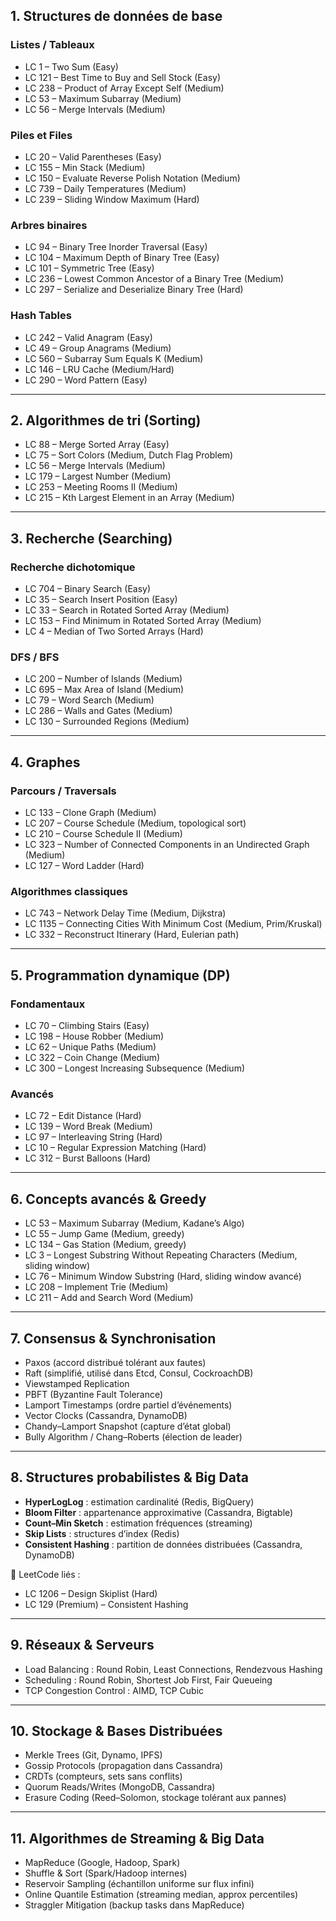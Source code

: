 ## 1. Structures de données de base

### Listes / Tableaux
- LC 1 – Two Sum (Easy)
- LC 121 – Best Time to Buy and Sell Stock (Easy)
- LC 238 – Product of Array Except Self (Medium)
- LC 53 – Maximum Subarray (Medium)
- LC 56 – Merge Intervals (Medium)

### Piles et Files
- LC 20 – Valid Parentheses (Easy)
- LC 155 – Min Stack (Medium)
- LC 150 – Evaluate Reverse Polish Notation (Medium)
- LC 739 – Daily Temperatures (Medium)
- LC 239 – Sliding Window Maximum (Hard)

### Arbres binaires
- LC 94 – Binary Tree Inorder Traversal (Easy)
- LC 104 – Maximum Depth of Binary Tree (Easy)
- LC 101 – Symmetric Tree (Easy)
- LC 236 – Lowest Common Ancestor of a Binary Tree (Medium)
- LC 297 – Serialize and Deserialize Binary Tree (Hard)

### Hash Tables
- LC 242 – Valid Anagram (Easy)
- LC 49 – Group Anagrams (Medium)
- LC 560 – Subarray Sum Equals K (Medium)
- LC 146 – LRU Cache (Medium/Hard)
- LC 290 – Word Pattern (Easy)

---

## 2. Algorithmes de tri (Sorting)
- LC 88 – Merge Sorted Array (Easy)
- LC 75 – Sort Colors (Medium, Dutch Flag Problem)
- LC 56 – Merge Intervals (Medium)
- LC 179 – Largest Number (Medium)
- LC 253 – Meeting Rooms II (Medium)
- LC 215 – Kth Largest Element in an Array (Medium)

---

## 3. Recherche (Searching)

### Recherche dichotomique
- LC 704 – Binary Search (Easy)
- LC 35 – Search Insert Position (Easy)
- LC 33 – Search in Rotated Sorted Array (Medium)
- LC 153 – Find Minimum in Rotated Sorted Array (Medium)
- LC 4 – Median of Two Sorted Arrays (Hard)

### DFS / BFS
- LC 200 – Number of Islands (Medium)
- LC 695 – Max Area of Island (Medium)
- LC 79 – Word Search (Medium)
- LC 286 – Walls and Gates (Medium)
- LC 130 – Surrounded Regions (Medium)

---

## 4. Graphes

### Parcours / Traversals
- LC 133 – Clone Graph (Medium)
- LC 207 – Course Schedule (Medium, topological sort)
- LC 210 – Course Schedule II (Medium)
- LC 323 – Number of Connected Components in an Undirected Graph (Medium)
- LC 127 – Word Ladder (Hard)

### Algorithmes classiques
- LC 743 – Network Delay Time (Medium, Dijkstra)
- LC 1135 – Connecting Cities With Minimum Cost (Medium, Prim/Kruskal)
- LC 332 – Reconstruct Itinerary (Hard, Eulerian path)

---

## 5. Programmation dynamique (DP)

### Fondamentaux
- LC 70 – Climbing Stairs (Easy)
- LC 198 – House Robber (Medium)
- LC 62 – Unique Paths (Medium)
- LC 322 – Coin Change (Medium)
- LC 300 – Longest Increasing Subsequence (Medium)

### Avancés
- LC 72 – Edit Distance (Hard)
- LC 139 – Word Break (Medium)
- LC 97 – Interleaving String (Hard)
- LC 10 – Regular Expression Matching (Hard)
- LC 312 – Burst Balloons (Hard)

---

## 6. Concepts avancés & Greedy

- LC 53 – Maximum Subarray (Medium, Kadane’s Algo)
- LC 55 – Jump Game (Medium, greedy)
- LC 134 – Gas Station (Medium, greedy)
- LC 3 – Longest Substring Without Repeating Characters (Medium, sliding window)
- LC 76 – Minimum Window Substring (Hard, sliding window avancé)
- LC 208 – Implement Trie (Medium)
- LC 211 – Add and Search Word (Medium)

---

## 7. Consensus & Synchronisation
- Paxos (accord distribué tolérant aux fautes)
- Raft (simplifié, utilisé dans Etcd, Consul, CockroachDB)
- Viewstamped Replication
- PBFT (Byzantine Fault Tolerance)
- Lamport Timestamps (ordre partiel d’événements)
- Vector Clocks (Cassandra, DynamoDB)
- Chandy–Lamport Snapshot (capture d’état global)
- Bully Algorithm / Chang–Roberts (élection de leader)

---

## 8. Structures probabilistes & Big Data
- **HyperLogLog** : estimation cardinalité (Redis, BigQuery)
- **Bloom Filter** : appartenance approximative (Cassandra, Bigtable)
- **Count–Min Sketch** : estimation fréquences (streaming)
- **Skip Lists** : structures d’index (Redis)
- **Consistent Hashing** : partition de données distribuées (Cassandra, DynamoDB)

🔹 LeetCode liés :
- LC 1206 – Design Skiplist (Hard)
- LC 129 (Premium) – Consistent Hashing

---

## 9. Réseaux & Serveurs
- Load Balancing : Round Robin, Least Connections, Rendezvous Hashing
- Scheduling : Round Robin, Shortest Job First, Fair Queueing
- TCP Congestion Control : AIMD, TCP Cubic

---

## 10. Stockage & Bases Distribuées
- Merkle Trees (Git, Dynamo, IPFS)
- Gossip Protocols (propagation dans Cassandra)
- CRDTs (compteurs, sets sans conflits)
- Quorum Reads/Writes (MongoDB, Cassandra)
- Erasure Coding (Reed–Solomon, stockage tolérant aux pannes)

---

## 11. Algorithmes de Streaming & Big Data
- MapReduce (Google, Hadoop, Spark)
- Shuffle & Sort (Spark/Hadoop internes)
- Reservoir Sampling (échantillon uniforme sur flux infini)
- Online Quantile Estimation (streaming median, approx percentiles)
- Straggler Mitigation (backup tasks dans MapReduce)
